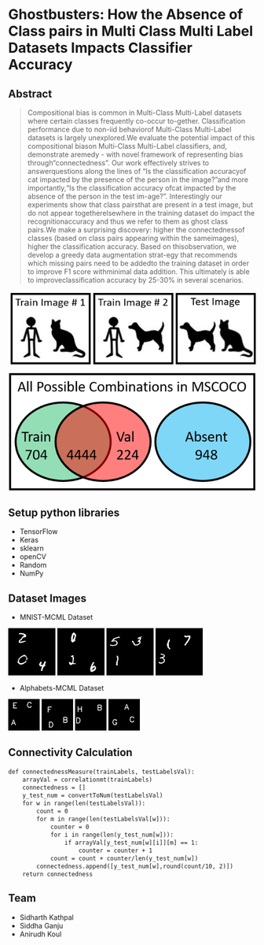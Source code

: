 # Ghostbusters: How the Absence of Class pairs in Multi Class Multi Label Datasets Impacts Classifier Accuracy

## Abstract

> Compositional  bias  is  common  in  Multi-Class  Multi-Label datasets where certain classes frequently co-occur to-gether.  Classification performance due to non-iid behaviorof Multi-Class Multi-Label datasets is largely unexplored.We evaluate the potential impact of this compositional biason Multi-Class Multi-Label classifiers, and, demonstrate aremedy - with novel framework of representing bias through“connectedness”.   Our  work  effectively  strives  to  answerquestions along the lines of “Is the classification accuracyof cat impacted by the presence of the person in the image?”and  more  importantly,“Is  the  classification  accuracy  ofcat impacted by the absence of the person in the test im-age?”.  Interestingly our experiments show that class pairsthat are present in a test image, but do not appear togetherelsewhere in the training dataset do impact the recognitionaccuracy  and  thus  we  refer  to  them  as  ghost  class  pairs.We make a surprising discovery: higher the connectednessof classes (based on class pairs appearing within the sameimages), higher the classification accuracy.  Based on thisobservation, we develop a greedy data augmentation strat-egy that recommends which missing pairs need to be addedto the training dataset in order to improve F1 score withminimal data addition.  This ultimately is able to improveclassification accuracy by 25-30% in several scenarios.

![](/Images/cat-person.png) 

![](/Images/pullfig.png)

## Setup python libraries

- TensorFlow
- Keras
- sklearn
- openCV
- Random
- NumPy

## Dataset Images
- MNIST-MCML Dataset

![](/Images/0_2_4_4.jpg) ![](/Images/0_2_6_5.jpg)
![](/Images/1_3_5_4.jpg) ![](/Images/1_3_7_5.jpg)

- Alphabets-MCML Dataset

![](/Images/A_C_E_0_1.jpg) ![](/Images/D_B_F_0_1.jpg)
![](/Images/H_D_B_0_1.jpg) ![](/Images/G_A_C_0_1.jpg)

## Connectivity Calculation

```
def connectednessMeasure(trainLabels, testLabelsVal):
    arrayVal = correlationmt(trainLabels)
    connectedness = []
    y_test_num = convertToNum(testLabelsVal)
    for w in range(len(testLabelsVal)):
        count = 0
        for m in range(len(testLabelsVal[w])):
            counter = 0
            for i in range(len(y_test_num[w])):
                if arrayVal[y_test_num[w][i]][m] == 1:
                    counter = counter + 1
            count = count + counter/len(y_test_num[w])
        connectedness.append([y_test_num[w],round(count/10, 2)])
    return connectedness
```

## Team
- Sidharth Kathpal
- Siddha Ganju
- Anirudh Koul
